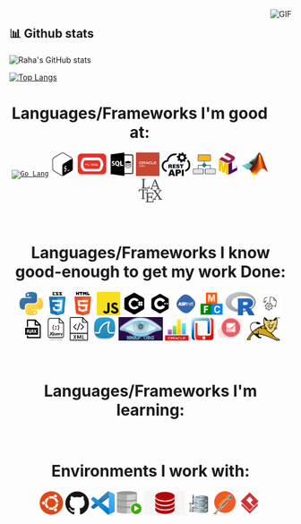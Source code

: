 <img align="right" height="270px" alt="GIF" src="https://camo.githubusercontent.com/5ff9182d12e799168a3bb67b88df7388ae08ede3/68747470733a2f2f6d69726f2e6d656469756d2e636f6d2f6d61782f3837352f312a7164415731546a434e353768316c6275757a766368672e676966" />

<!-- GitHub stats section -->

## 📊 Github stats
![Raha's GitHub stats](https://github-readme-stats.vercel.app/api?username=rahamotaqy&count_private=true&include_all_commits=true&hide=issues,contribs,prs&show_icons=true&theme=onedark)

[![Top Langs](https://github-readme-stats.vercel.app/api/top-langs/?username=rahamotaqy&layout=compact&theme=onedark)](https://github.com/anuraghazra/github-readme-stats)

<!-- languajes and skills section -->

<h1 align="center"> Languages/Frameworks I'm good at: </h1>
<p align="center">
  <code><a href="https://go.dev/"><img alt="Go Lang" title="Go Lang" src="" height="42"></a></code>
  <code><a href="https://www.gnu.org/software/bash"><img alt="Bash" title="Bash" src="./assets/bash.png" height="42"></a></code>
  <code><a href="#"><img alt="PL/SQL" title="PL/SQL" src="./assets/plsql.jpeg" height="42"></a></code>
  <code><a href="#"><img alt="SQL" title="SQL" src="./assets/sql.png" height="42"></a></code>
  <code><a href="https://apex.oracle.com/en/"><img alt="Oracle APEX" title="Oracle APEX" src="./assets/apex.png" height="42"></a></code>
  <code><a href="https://restfulapi.net/"><img alt="Restful API" title="Restful API" src="./assets/rest.png" height="42"></a></code>
  <code><a href="https://www.bpmn.org/"><img alt="Business Process Model and Notation" title="Business Process Model and Notation" src="./assets/bpmn.png" height="42"></a></code>
  <code><a href="http://www.uml.org/"><img alt="Unified Modeling Language" title="Unified Modeling Language" src="./assets/uml.png" height="42"></a></code>
  <code><a href="https://www.mathworks.com/products/matlab.html"><img alt="MATLAB" title="MATLAB" src="./assets/matlab.jpeg" height="42"></a></code>
  <code><a href="https://www.latex-project.org/"><img alt="Latex" title="Latex" src="./assets/latex.png" height="42"></a></code>

</p>
<br>

<h1 align="center"> Languages/Frameworks I know good-enough to get my work Done: </h1>
<p align="center">
  <code><a href="https://www.python.org/"><img alt="Python" title="Python" src="./assets/python.png" height="42"></a></code>
  <code><a href="https://www.w3.org/Style/CSS/Overview.en.html"><img alt="CSS 3" title="CSS 3" src="./assets/css.png" height="42"></a></code>
  <code><a href="https://en.wikipedia.org/wiki/HTML"><img alt="HTML 5" title="HTML 5" src="./assets/html.png" height="42"></a></code>
  <code><a href="https://developer.mozilla.org/en-US/docs/Web/JavaScript"><img alt="JavaScript" title="JavaScript" src="./assets/js.png" height="42"></a></code>
  <code><a href=""><img alt="C#" title="C#" src="./assets/csharp.png" height="42"></a></code>
  <code><a href=""><img alt="C++" title="C++" src="./assets/cpp.png" height="42"></a></code>
  <code><a href="https://dotnet.microsoft.com/en-us/apps/aspnet"><img alt="ASP.Net" title="ASP.Net" src="./assets/asp.png" height="42"></a></code>
  <code><a href="https://learn.microsoft.com/en-us/cpp/mfc/mfc-desktop-applications"><img alt="MFC" title="MFC" src="./assets/mfc.png" height="42"></a></code>
  <code><a href="https://www.r-project.org/"><img alt="R Lang" title="R Lang" src="./assets/RLang.jpeg" height="42"></a></code>
  <code><a href="https://www.gnu.org/s/make/manual/make.html"><img alt="GNU Make" title="GNU Make" src="./assets/make.png" height="42"></a></code>
  <code><a href=""><img alt="Ajax" title="Ajax" src="./assets/ajax.png" height="42"></a></code>
  <code><a href="https://jquery.com/"><img alt="JQuery" title="JQuery" src="./assets/jquery.jpeg" height="42"></a></code>
  <code><a href=""><img alt="XML" title="XML" src="./assets/xml.png" height="42"></a></code>
  <code><a href="https://www.wireshark.org/"><img alt="WireShark" title="WireShark" src="./assets/wireshark.jpeg" height="42"></a></code>
  <code><a href="https://nmap.org/"><img alt="NMap" title="NMap" src="./assets/nmap.png" height="42"></a></code>
  <code><a href="https://www.oracle.com/business-analytics/business-intelligence/technologies/bi.html"><img alt="Oracle BI" title="Oracle BI" src="./assets/oracleBI.jpeg" height="42"></a></code>
  <code><a href="https://www.oracle.com/application-development/technologies/maf/oraclemaf.html#:~:text=Oracle%20Mobile%20Application%20Framework%20(Oracle,and%20Microsoft%20Windows%2010%20platforms."><img alt="Oracle MAF" title="Oracle MAF" src="./assets/oracleMAF.jpeg" height="42"></a></code>
  <code><a href="https://www.oracle.com/java/weblogic/"><img alt="WebLogic" title="WebLogic" src="./assets/weblogic.png" height="42"></a></code>
  <code><a href="https://tomcat.apache.org/"><img alt="TomCat" title="TomCat" src="./assets/tomcat.png" height="42"></a></code>
</p>
<br>


<h1 align="center"> Languages/Frameworks I'm learning: </h1>
<p align="center">

</p>
<br>

<h1 align="center"> Environments I work with: </h1>
<p align="center">
  <code><a href="https://ubuntu.com/"><img alt="Ubuntu Linux" title="Ubuntu" src="./assets/ubuntu.png" height="42"></a></code>
  <code><a href="https://github.com/"><img alt="GitHub" title="GitHub" src="./assets/github.png" height="42"></a></code>
  <code><a href="https://code.visualstudio.com/"><img alt="Vs code" title="Vs code" src="./assets/vscode.png" height="42"></a></code>
  <code><a href="https://www.oracle.com/database/sqldeveloper/"><img alt="SQL Developer" title="SQL Developer" src="./assets/sql-dev.svg" height="42"></a></code>
  <code><a href="https://www.oracle.com/database/"><img alt="Oracle Database" title="Oracle Database" src="./assets/oracle.png" height="42"></a></code>
  <code><a href="https://www.microsoft.com/en-us/sql-server/sql-server-downloads"><img alt="SQL Server" title="SQL Server" src="./assets/sqlserver.jpeg" height="42"></a></code>
  <code><a href="https://www.postman.com/"><img alt="Postman" title="Postman" src="./assets/postman.png" height="42"></a></code>
  <code><a href="https://www.visual-paradigm.com/"><img alt="Visual Paradigm" title="Visual Paradigm" src="./assets/visualparadaigm.png" height="42"></a></code>
</p>
<br>

